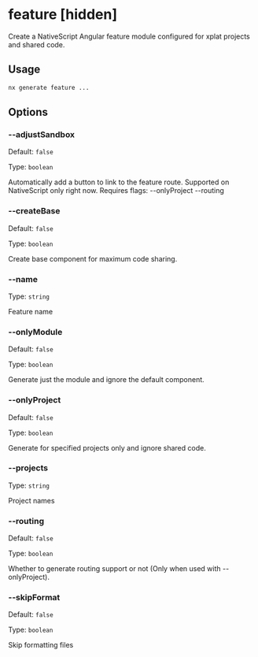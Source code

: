 # feature [hidden]

Create a NativeScript Angular feature module configured for xplat projects and shared code.

## Usage

```bash
nx generate feature ...

```

## Options

### --adjustSandbox

Default: `false`

Type: `boolean`

Automatically add a button to link to the feature route. Supported on NativeScript only right now. Requires flags: --onlyProject --routing

### --createBase

Default: `false`

Type: `boolean`

Create base component for maximum code sharing.

### --name

Type: `string`

Feature name

### --onlyModule

Default: `false`

Type: `boolean`

Generate just the module and ignore the default component.

### --onlyProject

Default: `false`

Type: `boolean`

Generate for specified projects only and ignore shared code.

### --projects

Type: `string`

Project names

### --routing

Default: `false`

Type: `boolean`

Whether to generate routing support or not (Only when used with --onlyProject).

### --skipFormat

Default: `false`

Type: `boolean`

Skip formatting files
